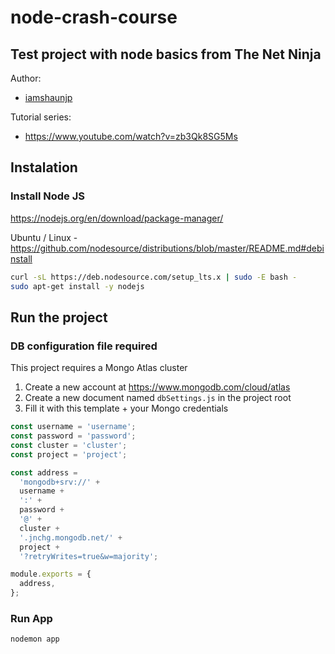# node-crash-course

## Test project with node basics from The Net Ninja

Author:

- [iamshaunjp](https://github.com/iamshaunjp)

Tutorial series:

- https://www.youtube.com/watch?v=zb3Qk8SG5Ms

## Instalation

### Install Node JS

https://nodejs.org/en/download/package-manager/

Ubuntu / Linux - https://github.com/nodesource/distributions/blob/master/README.md#debinstall

```bash
curl -sL https://deb.nodesource.com/setup_lts.x | sudo -E bash -
sudo apt-get install -y nodejs
```

## Run the project

### DB configuration file required

This project requires a Mongo Atlas cluster

1. Create a new account at https://www.mongodb.com/cloud/atlas
2. Create a new document named `dbSettings.js` in the project root
3. Fill it with this template + your Mongo credentials

```js
const username = 'username';
const password = 'password';
const cluster = 'cluster';
const project = 'project';

const address =
  'mongodb+srv://' +
  username +
  ':' +
  password +
  '@' +
  cluster +
  '.jnchg.mongodb.net/' +
  project +
  '?retryWrites=true&w=majority';

module.exports = {
  address,
};
```

### Run App

```bash
nodemon app
```
